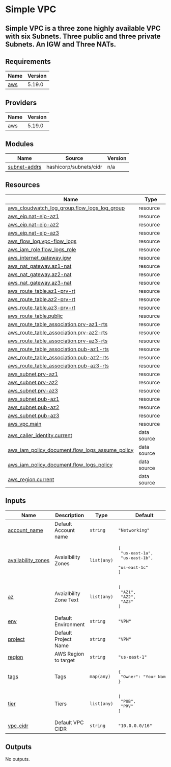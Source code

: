 # Simple VPC
## Simple VPC is a three zone highly available VPC with six Subnets. Three public and three private Subnets. An IGW and Three NATs.

## Requirements

| Name | Version |
|------|---------|
| <a name="requirement_aws"></a> [aws](#requirement\_aws) | 5.19.0 |

## Providers

| Name | Version |
|------|---------|
| <a name="provider_aws"></a> [aws](#provider\_aws) | 5.19.0 |

## Modules

| Name | Source | Version |
|------|--------|---------|
| <a name="module_subnet-addrs"></a> [subnet-addrs](#module\_subnet-addrs) | hashicorp/subnets/cidr | n/a |

## Resources

| Name | Type |
|------|------|
| [aws_cloudwatch_log_group.flow_logs_log_group](https://registry.terraform.io/providers/hashicorp/aws/5.19.0/docs/resources/cloudwatch_log_group) | resource |
| [aws_eip.nat-eip-az1](https://registry.terraform.io/providers/hashicorp/aws/5.19.0/docs/resources/eip) | resource |
| [aws_eip.nat-eip-az2](https://registry.terraform.io/providers/hashicorp/aws/5.19.0/docs/resources/eip) | resource |
| [aws_eip.nat-eip-az3](https://registry.terraform.io/providers/hashicorp/aws/5.19.0/docs/resources/eip) | resource |
| [aws_flow_log.vpc-flow_logs](https://registry.terraform.io/providers/hashicorp/aws/5.19.0/docs/resources/flow_log) | resource |
| [aws_iam_role.flow_logs_role](https://registry.terraform.io/providers/hashicorp/aws/5.19.0/docs/resources/iam_role) | resource |
| [aws_internet_gateway.igw](https://registry.terraform.io/providers/hashicorp/aws/5.19.0/docs/resources/internet_gateway) | resource |
| [aws_nat_gateway.az1-nat](https://registry.terraform.io/providers/hashicorp/aws/5.19.0/docs/resources/nat_gateway) | resource |
| [aws_nat_gateway.az2-nat](https://registry.terraform.io/providers/hashicorp/aws/5.19.0/docs/resources/nat_gateway) | resource |
| [aws_nat_gateway.az3-nat](https://registry.terraform.io/providers/hashicorp/aws/5.19.0/docs/resources/nat_gateway) | resource |
| [aws_route_table.az1-prv-rt](https://registry.terraform.io/providers/hashicorp/aws/5.19.0/docs/resources/route_table) | resource |
| [aws_route_table.az2-prv-rt](https://registry.terraform.io/providers/hashicorp/aws/5.19.0/docs/resources/route_table) | resource |
| [aws_route_table.az3-prv-rt](https://registry.terraform.io/providers/hashicorp/aws/5.19.0/docs/resources/route_table) | resource |
| [aws_route_table.public](https://registry.terraform.io/providers/hashicorp/aws/5.19.0/docs/resources/route_table) | resource |
| [aws_route_table_association.prv-az1-rts](https://registry.terraform.io/providers/hashicorp/aws/5.19.0/docs/resources/route_table_association) | resource |
| [aws_route_table_association.prv-az2-rts](https://registry.terraform.io/providers/hashicorp/aws/5.19.0/docs/resources/route_table_association) | resource |
| [aws_route_table_association.prv-az3-rts](https://registry.terraform.io/providers/hashicorp/aws/5.19.0/docs/resources/route_table_association) | resource |
| [aws_route_table_association.pub-az1-rts](https://registry.terraform.io/providers/hashicorp/aws/5.19.0/docs/resources/route_table_association) | resource |
| [aws_route_table_association.pub-az2-rts](https://registry.terraform.io/providers/hashicorp/aws/5.19.0/docs/resources/route_table_association) | resource |
| [aws_route_table_association.pub-az3-rts](https://registry.terraform.io/providers/hashicorp/aws/5.19.0/docs/resources/route_table_association) | resource |
| [aws_subnet.prv-az1](https://registry.terraform.io/providers/hashicorp/aws/5.19.0/docs/resources/subnet) | resource |
| [aws_subnet.prv-az2](https://registry.terraform.io/providers/hashicorp/aws/5.19.0/docs/resources/subnet) | resource |
| [aws_subnet.prv-az3](https://registry.terraform.io/providers/hashicorp/aws/5.19.0/docs/resources/subnet) | resource |
| [aws_subnet.pub-az1](https://registry.terraform.io/providers/hashicorp/aws/5.19.0/docs/resources/subnet) | resource |
| [aws_subnet.pub-az2](https://registry.terraform.io/providers/hashicorp/aws/5.19.0/docs/resources/subnet) | resource |
| [aws_subnet.pub-az3](https://registry.terraform.io/providers/hashicorp/aws/5.19.0/docs/resources/subnet) | resource |
| [aws_vpc.main](https://registry.terraform.io/providers/hashicorp/aws/5.19.0/docs/resources/vpc) | resource |
| [aws_caller_identity.current](https://registry.terraform.io/providers/hashicorp/aws/5.19.0/docs/data-sources/caller_identity) | data source |
| [aws_iam_policy_document.flow_logs_assume_policy](https://registry.terraform.io/providers/hashicorp/aws/5.19.0/docs/data-sources/iam_policy_document) | data source |
| [aws_iam_policy_document.flow_logs_policy](https://registry.terraform.io/providers/hashicorp/aws/5.19.0/docs/data-sources/iam_policy_document) | data source |
| [aws_region.current](https://registry.terraform.io/providers/hashicorp/aws/5.19.0/docs/data-sources/region) | data source |

## Inputs

| Name | Description | Type | Default | Required |
|------|-------------|------|---------|:--------:|
| <a name="input_account_name"></a> [account\_name](#input\_account\_name) | Default Account name | `string` | `"Networking"` | no |
| <a name="input_availability_zones"></a> [availability\_zones](#input\_availability\_zones) | Avaialbility Zones | `list(any)` | <pre>[<br>  "us-east-1a",<br>  "us-east-1b",<br>  "us-east-1c"<br>]</pre> | no |
| <a name="input_az"></a> [az](#input\_az) | Avaialbility Zone Text | `list(any)` | <pre>[<br>  "AZ1",<br>  "AZ2",<br>  "AZ3"<br>]</pre> | no |
| <a name="input_env"></a> [env](#input\_env) | Default Environment | `string` | `"VPN"` | no |
| <a name="input_project"></a> [project](#input\_project) | Default Project Name | `string` | `"VPN"` | no |
| <a name="input_region"></a> [region](#input\_region) | AWS Region to target | `string` | `"us-east-1"` | no |
| <a name="input_tags"></a> [tags](#input\_tags) | Tags | `map(any)` | <pre>{<br>  "Owner": "Your Name"<br>}</pre> | no |
| <a name="input_tier"></a> [tier](#input\_tier) | Tiers | `list(any)` | <pre>[<br>  "PUB",<br>  "PRV"<br>]</pre> | no |
| <a name="input_vpc_cidr"></a> [vpc\_cidr](#input\_vpc\_cidr) | Default VPC CIDR | `string` | `"10.0.0.0/16"` | no |

## Outputs

No outputs.
